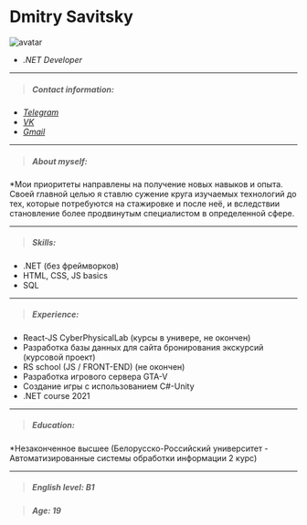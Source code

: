 # Dmitry Savitsky

![avatar](https://sun9-68.userapi.com/impg/vxZS6rzarE_N2MzYeNwbzSKYQYcKwk3Mm1S9LQ/n-zTXegnPzw.jpg?size=1101x801&quality=96&sign=cb85592e734075d590e8d07894845740&type=album)

* *.NET  Developer*


********** 
> ##### Contact information:
* [*Telegram*](https://t.me/ID11119 "@ㅤ")
* [*VK*](https://vk.com/id679809661 "Дмитрий Савицкий")
* [*Gmail*](dmsw0rk333@gmail.com "Dmitry Savitsky")

*********

> ##### About myself:
*Мои приоритеты направлены на получение новых навыков и опыта. Своей главной целью я ставлю сужение круга изучаемых технологий до тех, которые потребуются на стажировке и после неё, и вследствии становление более продвинутым специалистом в определенной сфере.

*********

> ##### Skills:
* .NET (без фреймворков)
* HTML, CSS, JS basics
* SQL

*********

> ##### Experience:
* React-JS CyberPhysicalLab (курсы в универе, не окончен)
* Разработка базы данных для сайта бронирования экскурсий (курсовой проект)
* RS school (JS / FRONT-END) (не окончен)
* Разработка игрового сервера GTA-V
* Создание игры с использованием C#-Unity
* .NET course 2021

*********

> ##### Education:
*Незаконченное высшее (Белорусско-Российский университет - Автоматизированные системы обработки информации 2 курс)
*********

> ##### English level: B1

> ##### Age: 19
